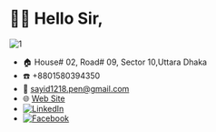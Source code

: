 # :raising_hand_man: Hello Sir,
![1](https://github.com/user-attachments/assets/09f5f057-c4c7-40fa-a4fb-20139e3e0ccc)
- :house: House# 02, Road# 09, Sector 10,Uttara Dhaka
- :phone: +8801580394350
- :email: sayid1218.pen@gmail.com
- :globe_with_meridians: [Web Site](https://abdullah-sayid-portfolio.netlify.app/)
- [![LinkedIn](https://img.shields.io/badge/LinkedIn-%230077B5.svg?logo=linkedin&logoColor=white)](https://linkedin.com/in/abdullah-mohammod-sayid-boiah-b58594267) 
- [![Facebook](https://img.shields.io/badge/Facebook-%231877F2.svg?logo=Facebook&logoColor=white)](https://facebook.com/Abdullah.Sayid.1218) 
